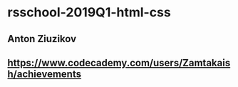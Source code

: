 # rsschool-2019Q1-html-css
## Anton Ziuzikov
## https://www.codecademy.com/users/Zamtakaish/achievements
